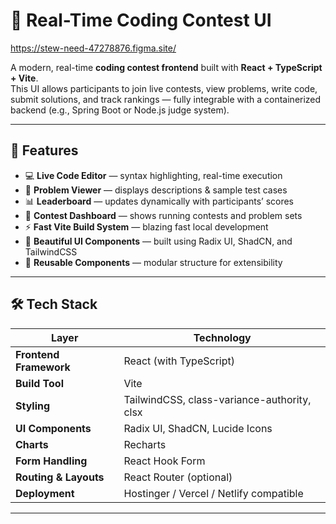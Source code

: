 # 🧠 Real-Time Coding Contest UI

https://stew-need-47278876.figma.site/

A modern, real-time **coding contest frontend** built with **React + TypeScript + Vite**.  
This UI allows participants to join live contests, view problems, write code, submit solutions, and track rankings — fully integrable with a containerized backend (e.g., Spring Boot or Node.js judge system).

---

## 🚀 Features

- 💻 **Live Code Editor** — syntax highlighting, real-time execution  
- 🧩 **Problem Viewer** — displays descriptions & sample test cases  
- 📊 **Leaderboard** — updates dynamically with participants’ scores  
- 🧠 **Contest Dashboard** — shows running contests and problem sets  
- ⚡ **Fast Vite Build System** — blazing fast local development  
- 🎨 **Beautiful UI Components** — built using Radix UI, ShadCN, and TailwindCSS  
- 🧰 **Reusable Components** — modular structure for extensibility  

---

## 🛠️ Tech Stack

| Layer | Technology |
|-------|-------------|
| **Frontend Framework** | React (with TypeScript) |
| **Build Tool** | Vite |
| **Styling** | TailwindCSS, class-variance-authority, clsx |
| **UI Components** | Radix UI, ShadCN, Lucide Icons |
| **Charts** | Recharts |
| **Form Handling** | React Hook Form |
| **Routing & Layouts** | React Router (optional) |
| **Deployment** | Hostinger / Vercel / Netlify compatible |

---

